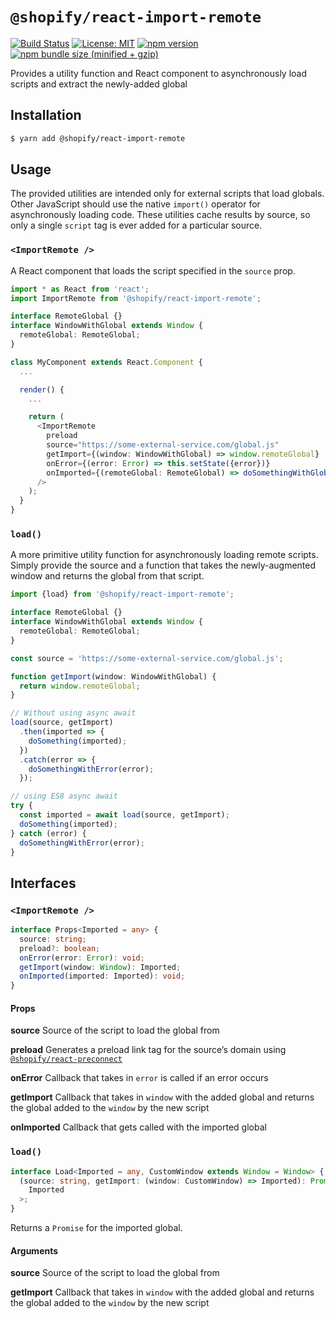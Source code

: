 # `@shopify/react-import-remote`

[![Build Status](https://travis-ci.org/Shopify/quilt.svg?branch=master)](https://travis-ci.org/Shopify/quilt)
[![License: MIT](https://img.shields.io/badge/License-MIT-green.svg)](LICENSE.md) [![npm version](https://badge.fury.io/js/%40shopify%2Freact-import-remote.svg)](https://badge.fury.io/js/%40shopify%2Freact-import-remote.svg) [![npm bundle size (minified + gzip)](https://img.shields.io/bundlephobia/minzip/@shopify/react-import-remote.svg)](https://img.shields.io/bundlephobia/minzip/@shopify/react-import-remote.svg)

Provides a utility function and React component to asynchronously load scripts and extract the newly-added global

## Installation

```bash
$ yarn add @shopify/react-import-remote
```

## Usage

The provided utilities are intended only for external scripts that load globals. Other JavaScript should use the native `import()` operator for asynchronously loading code. These utilities cache results by source, so only a single `script` tag is ever added for a particular source.

### `<ImportRemote />`

A React component that loads the script specified in the `source` prop.

```ts
import * as React from 'react';
import ImportRemote from '@shopify/react-import-remote';

interface RemoteGlobal {}
interface WindowWithGlobal extends Window {
  remoteGlobal: RemoteGlobal;
}

class MyComponent extends React.Component {
  ...

  render() {
    ...

    return (
      <ImportRemote
        preload
        source="https://some-external-service.com/global.js"
        getImport={(window: WindowWithGlobal) => window.remoteGlobal}
        onError={(error: Error) => this.setState({error})}
        onImported={(remoteGlobal: RemoteGlobal) => doSomethingWithGlobal(remoteGlobal)}
      />
    );
  }
}
```

### `load()`

A more primitive utility function for asynchronously loading remote scripts. Simply provide the source and a function that takes the newly-augmented window and returns the global from that script.

```ts
import {load} from '@shopify/react-import-remote';

interface RemoteGlobal {}
interface WindowWithGlobal extends Window {
  remoteGlobal: RemoteGlobal;
}

const source = 'https://some-external-service.com/global.js';

function getImport(window: WindowWithGlobal) {
  return window.remoteGlobal;
}

// Without using async await
load(source, getImport)
  .then(imported => {
    doSomething(imported);
  })
  .catch(error => {
    doSomethingWithError(error);
  });

// using ES8 async await
try {
  const imported = await load(source, getImport);
  doSomething(imported);
} catch (error) {
  doSomethingWithError(error);
}
```

## Interfaces

### `<ImportRemote />`

```ts
interface Props<Imported = any> {
  source: string;
  preload?: boolean;
  onError(error: Error): void;
  getImport(window: Window): Imported;
  onImported(imported: Imported): void;
}
```

#### Props

**source**
Source of the script to load the global from

**preload**
Generates a preload link tag for the source’s domain using [`@shopify/react-preconnect`](https://github.com/Shopify/quilt/tree/master/packages/react-preconnect)

**onError**
Callback that takes in `error` is called if an error occurs

**getImport**
Callback that takes in `window` with the added global and returns the global added to the `window` by the new script

**onImported**
Callback that gets called with the imported global

### `load()`

```ts
interface Load<Imported = any, CustomWindow extends Window = Window> {
  (source: string, getImport: (window: CustomWindow) => Imported): Promise<
    Imported
  >;
}
```

Returns a `Promise` for the imported global.

#### Arguments

**source**
Source of the script to load the global from

**getImport**
Callback that takes in `window` with the added global and returns the global added to the `window` by the new script
